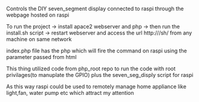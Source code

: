 Controls the DIY seven_segment display connected to raspi 
through the webpage hosted on raspi

To run the project
-> install apace2 webserver and php
-> then run the install.sh script
-> restart webserver and access the url http://<ip of your raspi>/sh/ from any machine on same network


index.php file has the php which will fire the command on raspi using the parameter passed from html 

This thing utilized code from php_root repo to run the code with root privilages(to manuplate the GPIO)
plus the seven_seg_disply script for raspi

As this way raspi could be used to remotely manage home appliance like light,fan, water pump etc which attract my attention


